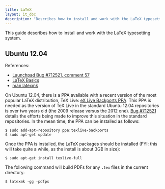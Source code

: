 ```yaml
---
title: LaTeX
layout: it_doc
description: "Describes how to install and work with the LaTeX typesetting system."
---
```


This guide describes how to install and work with the LaTeX typesetting system.


## Ubuntu 12.04

References:

* [Launchpad Bug #712521, comment 57](https://bugs.launchpad.net/ubuntu/+source/texlive-base/+bug/712521/comments/57)
* [LaTeX Basics](http://en.wikibooks.org/wiki/LaTeX/Basics#Generating_the_document)
* [man latexmk](http://dev.man-online.org/man1/latexmk/)

On Ubuntu 12.04, there is a PPA available with a recent version of the most popular LaTeX distribution, TeX Live: [eX Live Backports PPA](https://launchpad.net/~texlive-backports/+archive/ppa). This PPA is needed as the version of TeX Live in the standard Ubuntu 12.04 repositories is over two years old (the 2009 release versus the 2012 one). [Bug #712521](https://bugs.launchpad.net/ubuntu/+source/texlive-base/+bug/712521) details the efforts being made to improve this situation in the standard repositories. In the mean time, the PPA can be installed as follows:

    $ sudo add-apt-repository ppa:texlive-backports
    $ sudo apt-get update

Once the PPA is installed, the LaTeX packages should be installed (FYI: this will take quite a while, as the install is about 3GB in size):

    $ sudo apt-get install texlive-full

The following command will build PDFs for any `.tex` files in the current directory:

    $ latexmk -gg -pdfps

